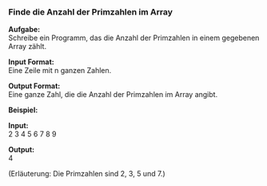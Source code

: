 ### **Finde die Anzahl der Primzahlen im Array**  

**Aufgabe:**  
Schreibe ein Programm, das die Anzahl der Primzahlen in einem gegebenen Array zählt.  

**Input Format:**  
Eine Zeile mit n ganzen Zahlen.  

**Output Format:**  
Eine ganze Zahl, die die Anzahl der Primzahlen im Array angibt.  

**Beispiel:**  

**Input:**  
2 3 4 5 6 7 8 9  

**Output:**  
4  

(Erläuterung: Die Primzahlen sind 2, 3, 5 und 7.)
